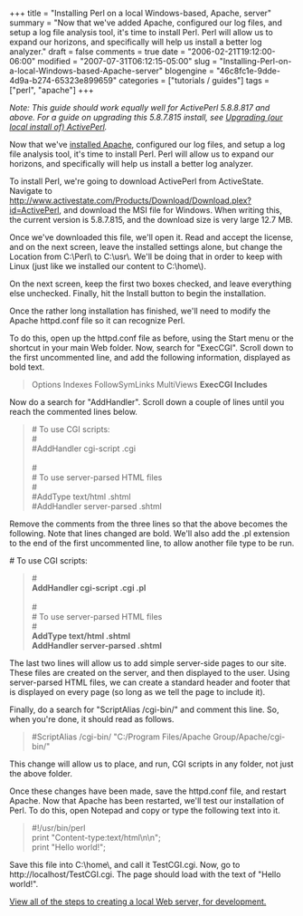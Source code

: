 +++
title = "Installing Perl on a local Windows-based, Apache, server"
summary = "Now that we've added Apache, configured our log files, and setup a log file analysis tool, it's time to install Perl. Perl will allow us to expand our horizons, and specifically will help us install a better log analyzer."
draft = false
comments = true
date = "2006-02-21T19:12:00-06:00"
modified = "2007-07-31T06:12:15-05:00"
slug = "Installing-Perl-on-a-local-Windows-based-Apache-server"
blogengine = "46c8fc1e-9dde-4d9a-b274-65323e899659"
categories = ["tutorials / guides"]
tags = ["perl", "apache"]
+++

<div class="note">
<p>
<em>Note: This guide should work equally well for ActivePerl 5.8.8.817 and above.  For a guide on upgrading this 5.8.7.815 install, see <a href="http://strivinglife.net/wordpress/?p=142">Upgrading (our local install of) ActivePerl</a>.</em>
</p>
</div>
<p>
Now that we&#39;ve <a href="http://strivinglife.net/wordpress/2006/02/16/45/installing-apache-to-a-windows-based-computer-locally/">installed Apache</a>, configured our log files, and setup a log file analysis tool, it&#39;s time to install Perl. Perl will allow us to expand our horizons, and specifically will help us install a better log analyzer.
</p>
<!--more-->
<p>
To install Perl, we&#39;re going to download ActivePerl from ActiveState. Navigate to <a href="http://www.activestate.com/Products/Download/Download.plex?id=ActivePerl" onclick="window.open(this.href);return false;">http://www.activestate.com/Products/Download/Download.plex?id=ActivePerl</a>, and download the MSI file for Windows. When writing this, the current version is 5.8.7.815, and the download size is very large 12.7 MB.
</p>
<!--adsense-->
<p>
Once we&#39;ve downloaded this file, we&#39;ll open it. Read and accept the license, and on the next screen, leave the installed settings alone, but change the Location from C:\Perl\ to C:\usr\. We&#39;ll be doing that in order to keep with Linux (just like we installed our content to C:\home\).
</p>
<p>
On the next screen, keep the first two boxes checked, and leave everything else unchecked. Finally, hit the Install button to begin the installation.
</p>
<p>
Once the rather long installation has finished, we&#39;ll need to modify the Apache httpd.conf file so it can recognize Perl.
</p>
<p>
To do this, open up the httpd.conf file as before, using the Start menu or the shortcut in your main Web folder. Now, search for &quot;ExecCGI&quot;. Scroll down to the first uncommented line, and add the following information, displayed as bold text.
</p>
<blockquote>
	<p>
	Options Indexes FollowSymLinks MultiViews <strong>ExecCGI Includes</strong>
	</p>
</blockquote>
<p>
Now do a search for &quot;AddHandler&quot;. Scroll down a couple of lines until you reach the commented lines below.
</p>
<blockquote>
	<p>
	# To use CGI scripts:<br />
	#<br />
	#AddHandler cgi-script .cgi<br />
	<br />
	#<br />
	# To use server-parsed HTML files<br />
	#<br />
	#AddType text/html .shtml<br />
	#AddHandler server-parsed .shtml
	</p>
</blockquote>
<p>
Remove the comments from the three lines so that the above becomes the following. Note that lines changed are bold. We&#39;ll also add the .pl extension to the end of the first uncommented line, to allow another file type to be run.
</p>
<p>
# To use CGI scripts:
</p>
<blockquote>
	#<br />
	<strong>AddHandler cgi-script .cgi .pl</strong><br />
	<br />
	#<br />
	# To use server-parsed HTML files<br />
	#<br />
	<strong>AddType text/html .shtml</strong><br />
	<strong>AddHandler server-parsed .shtml</strong>
</blockquote>
<p>
The last two lines will allow us to add simple server-side pages to our site. These files are created on the server, and then displayed to the user. Using server-parsed HTML files, we can create a standard header and footer that is displayed on every page (so long as we tell the page to include it).
</p>
<p>
Finally, do a search for &quot;ScriptAlias /cgi-bin/&quot; and comment this line. So, when you&#39;re done, it should read as follows.
</p>
<blockquote>
	<p>
	#ScriptAlias /cgi-bin/ &quot;C:/Program Files/Apache Group/Apache/cgi-bin/&quot;
	</p>
</blockquote>
<p>
This change will allow us to place, and run, CGI scripts in any folder, not just the above folder.
</p>
<p>
Once these changes have been made, save the httpd.conf file, and restart Apache. Now that Apache has been restarted, we&#39;ll test our installation of Perl. To do this, open Notepad and copy or type the following text into it.
</p>
<blockquote>
	<p>
	#!/usr/bin/perl<br />
	print &quot;Content-type:text/html\n\n&quot;;<br />
	print &quot;Hello world!&quot;;
	</p>
</blockquote>
<p>
Save this file into C:\home\, and call it TestCGI.cgi. Now, go to http://localhost/TestCGI.cgi. The page should load with the text of &quot;Hello world!&quot;.
</p>
<a href="http://strivinglife.net/wordpress/a-local-apache-web-server-on-a-windows-xp-computer/">View all of the steps to creating a local Web server, for development.</a>

